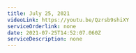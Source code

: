 ```yaml
---
title: July 25, 2021
videoLink: https://youtu.be/Qzrsb9shiXY
serviceOrderlink: none
date: 2021-07-25T14:52:07.060Z
serviceDescription: none
---
```

